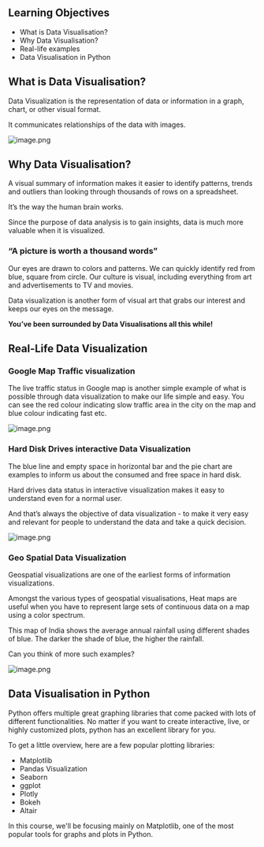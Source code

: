 ## Learning Objectives

* What is Data Visualisation?
* Why Data Visualisation?
* Real-life examples
* Data Visualisation in Python

## What is Data Visualisation?

Data Visualization is the representation of data or information in a graph, chart, or other visual format.

It communicates relationships of the data with images. 




![image.png](https://dphi-live.s3.amazonaws.com/media_uploads/image_ab83cd85ad314675915222f14da860c6.png)





## Why Data Visualisation?

A visual summary of information makes it easier to identify patterns, trends and outliers than looking through thousands of rows on a spreadsheet. 

It’s the way the human brain works. 

Since the purpose of data analysis is to gain insights, data is much more valuable when it is visualized. 

### “A picture is worth a thousand words”

Our eyes are drawn to colors and patterns. We can quickly identify red from blue, square from circle. Our culture is visual, including everything from art and advertisements to TV and movies.

Data visualization is another form of visual art that grabs our interest and keeps our eyes on the message. 

**You’ve been surrounded by Data Visualisations all this while!**

## Real-Life Data Visualization

### Google Map Traffic visualization

The live traffic status in Google map is another simple example of what is possible through data visualization to make our life simple and easy. You can see the red colour indicating slow traffic area in the city on the map and blue colour indicating fast etc.




![image.png](https://dphi-live.s3.amazonaws.com/media_uploads/image_1cc407a9f0ba4aa592816dd080e08557.png)





### Hard Disk Drives interactive Data Visualization

The blue line and empty space in horizontal bar and the pie chart are examples to inform us about the consumed and free space in hard disk. 

Hard drives data status in interactive visualization makes it easy to understand even for a normal user. 

And that’s always the objective of data visualization - to make it very easy and relevant for people to understand the data and take a quick decision.







![image.png](https://dphi-live.s3.amazonaws.com/media_uploads/image_7c1bd45aee424d6cbbc6dcd560b081c3.png)







### Geo Spatial Data Visualization

Geospatial visualizations are one of the earliest forms of information visualizations.

Amongst the various types of geospatial visualisations, Heat maps are useful when you have to represent large sets of continuous data on a map using a color spectrum.

This map of India shows the average annual rainfall using different shades of blue. The darker the shade of blue, the higher the rainfall.

Can you think of more such examples?






![image.png](https://dphi-live.s3.amazonaws.com/media_uploads/image_6d29f92505cc456d8714cff011b3c66f.png)










## Data Visualisation in Python

Python offers multiple great graphing libraries that come packed with lots of different functionalities. No matter if you want to create interactive, live, or highly customized plots, python has an excellent library for you.

To get a little overview, here are a few popular plotting libraries:

* Matplotlib
* Pandas Visualization
* Seaborn
* ggplot
* Plotly
* Bokeh
* Altair

In this course, we'll be focusing mainly on Matplotlib, one of the most popular tools for graphs and plots in Python.